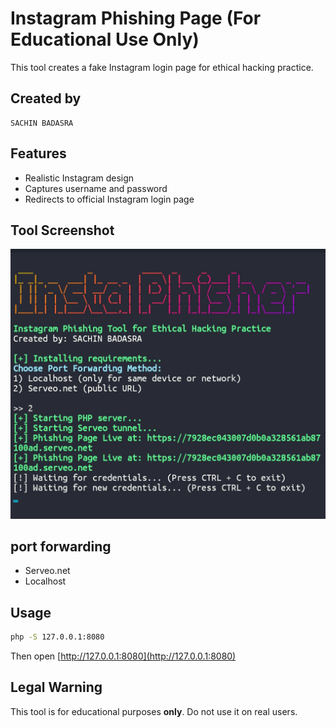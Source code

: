 # Instagram Phishing Page (For Educational Use Only)

This tool creates a fake Instagram login page for ethical hacking practice.

## Created by 
    SACHIN BADASRA

## Features
- Realistic Instagram design
- Captures username and password
- Redirects to official Instagram login page

## Tool Screenshot 
![Instagram Phishing Tool](screenshot.png)


## port forwarding 
- Serveo.net
- Localhost 


## Usage

```bash
php -S 127.0.0.1:8080
```

Then open [http://127.0.0.1:8080](http://127.0.0.1:8080)

## Legal Warning
This tool is for educational purposes **only**. Do not use it on real users.
